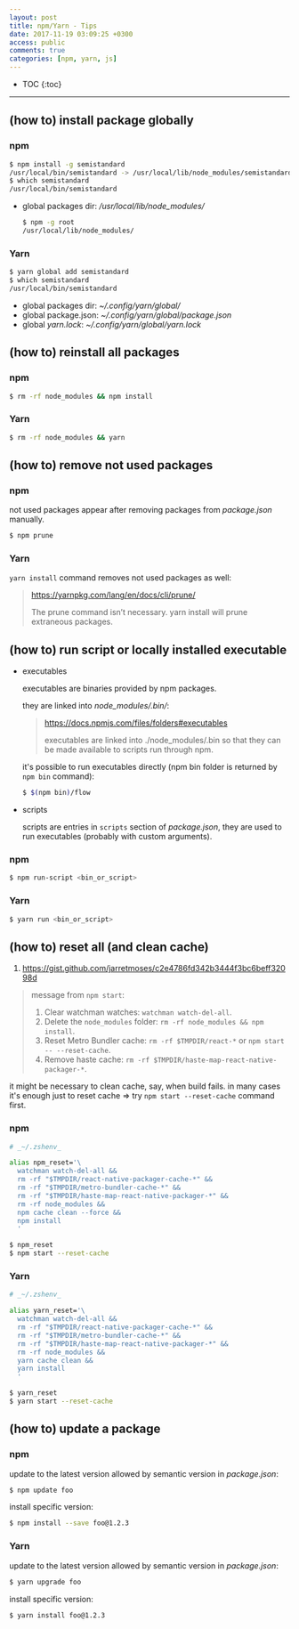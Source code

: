 ```yaml
---
layout: post
title: npm/Yarn - Tips
date: 2017-11-19 03:09:25 +0300
access: public
comments: true
categories: [npm, yarn, js]
---
```


<!-- more -->

* TOC
{:toc}
<hr>

(how to) install package globally
---------------------------------

### npm

```sh
$ npm install -g semistandard
/usr/local/bin/semistandard -> /usr/local/lib/node_modules/semistandard/bin/cmd.js
$ which semistandard
/usr/local/bin/semistandard
```

- global packages dir: _/usr/local/lib/node_modules/_

  ```sh
  $ npm -g root
  /usr/local/lib/node_modules/
  ```

### Yarn

```sh
$ yarn global add semistandard
$ which semistandard
/usr/local/bin/semistandard
```

- global packages dir: _~/.config/yarn/global/_
- global package.json: _~/.config/yarn/global/package.json_
- global _yarn.lock_: _~/.config/yarn/global/yarn.lock_

(how to) reinstall all packages
-------------------------------

### npm

```sh
$ rm -rf node_modules && npm install
```

### Yarn

```sh
$ rm -rf node_modules && yarn
```

(how to) remove not used packages
---------------------------------

### npm

not used packages appear after removing packages from _package.json_ manually.

```sh
$ npm prune
```

### Yarn

`yarn install` command removes not used packages as well:

> <https://yarnpkg.com/lang/en/docs/cli/prune/>
>
> The prune command isn’t necessary. yarn install will prune extraneous packages.

(how to) run script or locally installed executable
---------------------------------------------------

- executables

  executables are binaries provided by npm packages.

  they are linked into _node\_modules/.bin/_:

  > <https://docs.npmjs.com/files/folders#executables>
  >
  > executables are linked into ./node_modules/.bin so that they can be made
  > available to scripts run through npm.

  it's possible to run executables directly (npm bin folder is returned by
  `npm bin` command):

  ```zsh
  $ $(npm bin)/flow
  ```

- scripts

  scripts are entries in `scripts` section of _package.json_, they are used
  to run executables (probably with custom arguments).

### npm

```sh
$ npm run-script <bin_or_script>
```

### Yarn

```sh
$ yarn run <bin_or_script>
```

(how to) reset all (and clean cache)
------------------------------------

1. <https://gist.github.com/jarretmoses/c2e4786fd342b3444f3bc6beff32098d>

> message from `npm start`:
>
> 1. Clear watchman watches: `watchman watch-del-all`.
> 2. Delete the `node_modules` folder: `rm -rf node_modules && npm install`.
> 3. Reset Metro Bundler cache: `rm -rf $TMPDIR/react-*` or `npm start -- --reset-cache`.
> 4. Remove haste cache: `rm -rf $TMPDIR/haste-map-react-native-packager-*`.

it might be necessary to clean cache, say, when build fails. in many cases it's
enough just to reset cache => try `npm start --reset-cache` command first.

### npm

```zsh
# _~/.zshenv_

alias npm_reset='\
  watchman watch-del-all &&
  rm -rf "$TMPDIR/react-native-packager-cache-*" &&
  rm -rf "$TMPDIR/metro-bundler-cache-*" &&
  rm -rf "$TMPDIR/haste-map-react-native-packager-*" &&
  rm -rf node_modules &&
  npm cache clean --force &&
  npm install
  '
```

```sh
$ npm_reset
$ npm start --reset-cache
```

### Yarn

```zsh
# _~/.zshenv_

alias yarn_reset='\
  watchman watch-del-all &&
  rm -rf "$TMPDIR/react-native-packager-cache-*" &&
  rm -rf "$TMPDIR/metro-bundler-cache-*" &&
  rm -rf "$TMPDIR/haste-map-react-native-packager-*" &&
  rm -rf node_modules &&
  yarn cache clean &&
  yarn install
  '
```

```sh
$ yarn_reset
$ yarn start --reset-cache
```

(how to) update a package
-------------------------

### npm

update to the latest version allowed by semantic version in _package.json_:

```sh
$ npm update foo
```

install specific version:

```sh
$ npm install --save foo@1.2.3
```

### Yarn

update to the latest version allowed by semantic version in _package.json_:

```sh
$ yarn upgrade foo
```

install specific version:

```sh
$ yarn install foo@1.2.3
```
